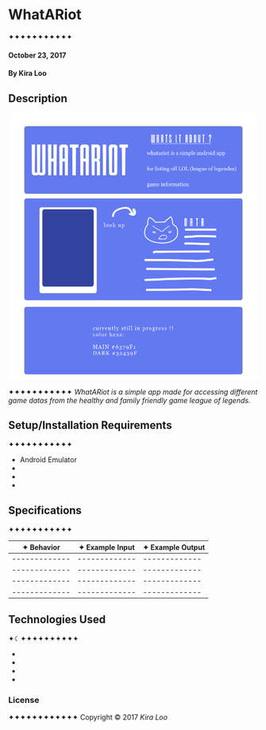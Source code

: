# WhatARiot
✦✦✦✦✦✦✦✦✦✦✦

#### October 23, 2017
#### By Kira Loo

## Description


![Alt text](img/blueboard.png)

✦✦✦✦✦✦✦✦✦✦✦
_WhatARiot is a simple app made for accessing different game datas from the healthy and family friendly game league of legends._


## Setup/Installation Requirements
✦✦✦✦✦✦✦✦✦✦✦

* Android Emulator
*
*
*

## Specifications
✦✦✦✦✦✦✦✦✦✦✦

| ✦ Behavior      | ✦ Example Input      | ✦ Example Output       |
| ------------- | ------------- | ------------- |
| ------------- | ------------- | ------------- |
| ------------- | ------------- | ------------- |
| ------------- | ------------- | ------------- |
| ------------- | ------------- | ------------- |

## Technologies Used
✦☾✦✦✦✦✦✦✦✦✦✦

*
*
*
*

### License
✦✦✦✦✦✦✦✦✦✦✦✦
Copyright &copy; 2017 _Kira Loo_
